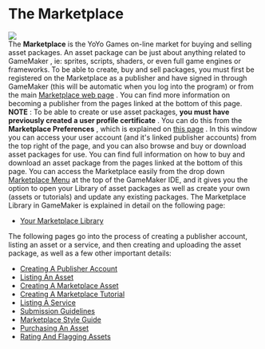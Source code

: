 # The Marketplace

  
![](https://gms.magecorn.com/Manual/assets/Images/Introduction/Tools_MarketplaceWindow.png)  
The **Marketplace** is the YoYo Games on-line market for buying and
selling asset packages. An asset package can be just about anything
related to GameMaker , ie: sprites, scripts, shaders, or even full game
engines or frameworks. To be able to create, buy and sell packages, you
must first be registered on the Marketplace as a publisher and have
signed in through GameMaker (this will be automatic when you log into
the program) or from the main [Marketplace web
page](https://marketplace.yoyogames.com/) . You can find more
information on becoming a publisher from the pages linked at the bottom
of this page. **NOTE** : To be able to create or use asset packages,
**you must have previously created a user profile certificate** . You
can do this from the **Marketplace Preferences** , which is explained on
[this
page](../Setting_Up_And_Version_Information/IDE_Preferences/Marketplace_Preferences)
. In this window you can access your user account (and it's linked
publisher accounts) from the top right of the page, and you can also
browse and buy or download asset packages for use. You can find full
information on how to buy and download an asset package from the pages
linked at the bottom of this page. You can access the Marketplace easily
from the drop down [Marketplace
Menu](../IDE_Navigation/Menus/The_Marketplace_Menu) at the top of
the GameMaker IDE, and it gives you the option to open your Library of
asset packages as well as create your own (assets or tutorials) and
update any existing packages. The Marketplace Library in GameMaker is
explained in detail on the following page:

-   [Your Marketplace Library](Marketplace/Your_Marketplace_Library)

The following pages go into the process of creating a publisher account,
listing an asset or a service, and then creating and uploading the asset
package, as well as a few other important details:

-   [Creating A Publisher
    Account](Marketplace/Creating_A_Publisher_Account)
-   [Listing An Asset](Marketplace/Listing_An_Asset)
-   [Creating A Marketplace
    Asset](Marketplace/Creating_A_Marketplace_Asset)
-   [Creating A Marketplace
    Tutorial](Marketplace/Creating_A_Tutorial)
-   [Listing A Service](Marketplace/Listing_A_Service)
-   [Submission Guidelines](Marketplace/Submission_Guidelines)
-   [Marketplace Style Guide](Marketplace/Marketplace_Style_Guide)
-   [Purchasing An Asset](Marketplace/Purchasing_An_Asset)
-   [Rating And Flagging
    Assets](Marketplace/Rating_And_Flagging_Assets)
